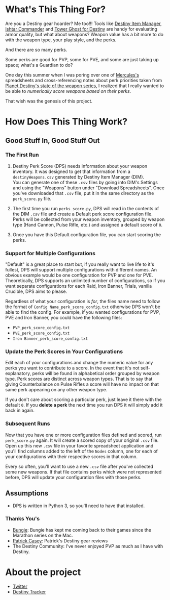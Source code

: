 # What's This Thing For?

Are you a Destiny gear hoarder? Me too!!! Tools like [Destiny Item Manager](https://destinyitemmanager.com/),
[Ishtar Commander](https://twitter.com/IshtarCommander) and [Tower Ghost for Destiny](http://towerghostfordestiny.com)
are handy for evaluating armor quality, but what about weapons? Weapon value has a bit more to do with the weapon type, your play style, and the perks.

And there are so many perks.

Some perks are good for PVP, some for PVE, and some are just taking up space; what's a Guardian to do?

One day this summer when I was poring over one of [Mercules's](https://www.reddit.com/user/Mercules904) spreadsheets and
cross-referencing notes about perk priorities taken from
[Planet Destiny's state of the weapon series](http://planetdestiny.com/state-of-the-weapon-review/),
I realized that I really wanted to be able to _numerically score weapons based on their perks_.  

That wish was the genesis of this project.

# How Does This Thing Work?

## Good Stuff In, Good Stuff Out

### The First Run

1. Destiny Perk Score (DPS) needs information about your weapon inventory. It was designed to get that information from a `destinyWeapons.csv` generated by Destiny Item Manager (DIM).  
You can generate one of these `.csv` files by going into DIM's Settings and using the "Weapons" button under "Download Spreadsheets".
Once you've downloaded that `.csv` file, put it in the same directory as the `perk_score.py` file.

2. The first time you run `perks_score.py`, DPS will read in the contents of the DIM `.csv` file and create a Default perk score configuration file.
Perks will be collected from your weapon inventory, grouped by weapon type (Hand Cannon, Pulse Rifle, etc.) and assigned a default score of `0`.

3. Once you have this Default configuration file, you can start scoring the perks.

### Support for Multiple Configurations
"Default" is a great place to start but, if you really want to live life to it's fullest, DPS will support
multiple configurations with different names. An obvious example would be one configuration for PVP and one for PVE.
Theoretically, DPS supports an unlimited number of configurations, so if you want separate configurations for each Raid,
Iron Banner, Trials, vanilla Crucible, DPS aims to please.

Regardless of what your configuration is *for*, the files name need to follow the format of `Config Name_perk_score_config.txt`
otherwise DPS won't be able to find the config. For example, if you wanted configurations for PVP, PVE and Iron Banner, you could have the following files:

* `PVP_perk_score_config.txt`
* `PVE_perk_score_config.txt`
* `Iron Banner_perk_score_config.txt`

### Update the Perk Scores in Your Configurations
Edit each of your configurations and change the numeric value for any perks you want to contribute to a score. In the
event that it's not self-explanatory, perks will be found in alphabetical order grouped by weapon type. Perk scores are
distinct across weapon types. That is to say that giving Counterbalance on Pulse Rifles a score will have no impact on
that same perk appearing on any other weapon type.

If you don't care about scoring a particular perk, just leave it there with the default `0`. If you __delete a perk__
the next time you run DPS it will simply add it back in again.

### Subsequent Runs
Now that you have one or more configuration files defined and scored, run `perk_score.py` again. It will create a
scored copy of your original `.csv` file. Open up this new `.csv` file in your favorite spreadsheet application and you'll find
columns added to the left of the `Nodes` column, one for each of your configurations with their respective scores in that column.

Every so often, you'll want to use a new `.csv` file after you've collected some new weapons. If that file contains perks
which were not represented before, DPS will update your configuration files with those perks.

## Assumptions
* DPS is written in Python 3, so you'll need to have that installed.

### Thanks You's
* [Bungie](https://www.bungie.net):  Bungie has kept me coming back to their games since the Marathon series on the Mac.
* [Patrick Casey](https://twitter.com/holtzmann_yt):  Patrick's Destiny gear reviews 
* The Destiny Community:  I've never enjoyed PVP as much as I have with Destiny.

# About the project
* [Twitter](https://twitter.com/btgrant)
* [Destiny Tracker](http://destinytracker.com/destiny/overview/xbox/BananaFish)
